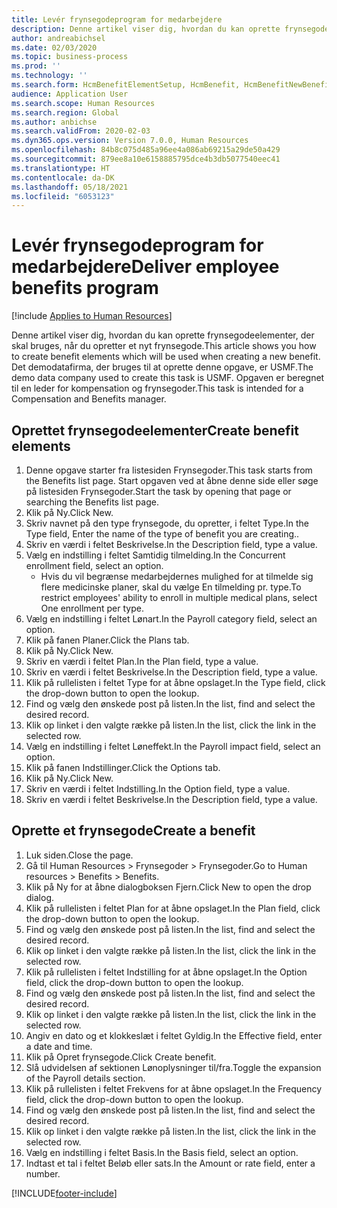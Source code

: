 ```yaml
---
title: Levér frynsegodeprogram for medarbejdere
description: Denne artikel viser dig, hvordan du kan oprette frynsegodeelementer, der skal bruges, når du opretter et nyt frynsegode.
author: andreabichsel
ms.date: 02/03/2020
ms.topic: business-process
ms.prod: ''
ms.technology: ''
ms.search.form: HcmBenefitElementSetup, HcmBenefit, HcmBenefitNewBenefit, HcmBenefitPlanLookup, BenefitWorkspace, HcmBenefitSummaryPart
audience: Application User
ms.search.scope: Human Resources
ms.search.region: Global
ms.author: anbichse
ms.search.validFrom: 2020-02-03
ms.dyn365.ops.version: Version 7.0.0, Human Resources
ms.openlocfilehash: 84b8c075d485a96ee4a086ab69215a29de50a429
ms.sourcegitcommit: 879ee8a10e6158885795dce4b3db5077540eec41
ms.translationtype: HT
ms.contentlocale: da-DK
ms.lasthandoff: 05/18/2021
ms.locfileid: "6053123"
---
```

# <a name="deliver-employee-benefits-program"></a><span data-ttu-id="dd8cb-103">Levér frynsegodeprogram for medarbejdere</span><span class="sxs-lookup"><span data-stu-id="dd8cb-103">Deliver employee benefits program</span></span>

[!include [Applies to Human Resources](../includes/applies-to-hr.md)]

<span data-ttu-id="dd8cb-104">Denne artikel viser dig, hvordan du kan oprette frynsegodeelementer, der skal bruges, når du opretter et nyt frynsegode.</span><span class="sxs-lookup"><span data-stu-id="dd8cb-104">This article shows you how to create benefit elements which will be used when creating a new benefit.</span></span> <span data-ttu-id="dd8cb-105">Det demodatafirma, der bruges til at oprette denne opgave, er USMF.</span><span class="sxs-lookup"><span data-stu-id="dd8cb-105">The demo data company used to create this task is USMF.</span></span> <span data-ttu-id="dd8cb-106">Opgaven er beregnet til en leder for kompensation og frynsegoder.</span><span class="sxs-lookup"><span data-stu-id="dd8cb-106">This task is intended for a Compensation and Benefits manager.</span></span>


## <a name="create-benefit-elements"></a><span data-ttu-id="dd8cb-107">Oprettet frynsegodeelementer</span><span class="sxs-lookup"><span data-stu-id="dd8cb-107">Create benefit elements</span></span>
1. <span data-ttu-id="dd8cb-108">Denne opgave starter fra listesiden Frynsegoder.</span><span class="sxs-lookup"><span data-stu-id="dd8cb-108">This task starts from the Benefits list page.</span></span> <span data-ttu-id="dd8cb-109">Start opgaven ved at åbne denne side eller søge på listesiden Frynsegoder.</span><span class="sxs-lookup"><span data-stu-id="dd8cb-109">Start the task by opening that page or searching the Benefits list page.</span></span>
2. <span data-ttu-id="dd8cb-110">Klik på Ny.</span><span class="sxs-lookup"><span data-stu-id="dd8cb-110">Click New.</span></span>
3. <span data-ttu-id="dd8cb-111">Skriv navnet på den type frynsegode, du opretter, i feltet Type.</span><span class="sxs-lookup"><span data-stu-id="dd8cb-111">In the Type field, Enter the name of the type of benefit you are creating..</span></span>
4. <span data-ttu-id="dd8cb-112">Skriv en værdi i feltet Beskrivelse.</span><span class="sxs-lookup"><span data-stu-id="dd8cb-112">In the Description field, type a value.</span></span>
5. <span data-ttu-id="dd8cb-113">Vælg en indstilling i feltet Samtidig tilmelding.</span><span class="sxs-lookup"><span data-stu-id="dd8cb-113">In the Concurrent enrollment field, select an option.</span></span>
    * <span data-ttu-id="dd8cb-114">Hvis du vil begrænse medarbejdernes mulighed for at tilmelde sig flere medicinske planer, skal du vælge En tilmelding pr. type.</span><span class="sxs-lookup"><span data-stu-id="dd8cb-114">To restrict employees' ability to enroll in multiple medical plans, select One enrollment per type.</span></span>  
6. <span data-ttu-id="dd8cb-115">Vælg en indstilling i feltet Lønart.</span><span class="sxs-lookup"><span data-stu-id="dd8cb-115">In the Payroll category field, select an option.</span></span>
7. <span data-ttu-id="dd8cb-116">Klik på fanen Planer.</span><span class="sxs-lookup"><span data-stu-id="dd8cb-116">Click the Plans tab.</span></span>
8. <span data-ttu-id="dd8cb-117">Klik på Ny.</span><span class="sxs-lookup"><span data-stu-id="dd8cb-117">Click New.</span></span>
9. <span data-ttu-id="dd8cb-118">Skriv en værdi i feltet Plan.</span><span class="sxs-lookup"><span data-stu-id="dd8cb-118">In the Plan field, type a value.</span></span>
10. <span data-ttu-id="dd8cb-119">Skriv en værdi i feltet Beskrivelse.</span><span class="sxs-lookup"><span data-stu-id="dd8cb-119">In the Description field, type a value.</span></span>
11. <span data-ttu-id="dd8cb-120">Klik på rullelisten i feltet Type for at åbne opslaget.</span><span class="sxs-lookup"><span data-stu-id="dd8cb-120">In the Type field, click the drop-down button to open the lookup.</span></span>
12. <span data-ttu-id="dd8cb-121">Find og vælg den ønskede post på listen.</span><span class="sxs-lookup"><span data-stu-id="dd8cb-121">In the list, find and select the desired record.</span></span>
13. <span data-ttu-id="dd8cb-122">Klik op linket i den valgte række på listen.</span><span class="sxs-lookup"><span data-stu-id="dd8cb-122">In the list, click the link in the selected row.</span></span>
14. <span data-ttu-id="dd8cb-123">Vælg en indstilling i feltet Løneffekt.</span><span class="sxs-lookup"><span data-stu-id="dd8cb-123">In the Payroll impact field, select an option.</span></span>
15. <span data-ttu-id="dd8cb-124">Klik på fanen Indstillinger.</span><span class="sxs-lookup"><span data-stu-id="dd8cb-124">Click the Options tab.</span></span>
16. <span data-ttu-id="dd8cb-125">Klik på Ny.</span><span class="sxs-lookup"><span data-stu-id="dd8cb-125">Click New.</span></span>
17. <span data-ttu-id="dd8cb-126">Skriv en værdi i feltet Indstilling.</span><span class="sxs-lookup"><span data-stu-id="dd8cb-126">In the Option field, type a value.</span></span>
18. <span data-ttu-id="dd8cb-127">Skriv en værdi i feltet Beskrivelse.</span><span class="sxs-lookup"><span data-stu-id="dd8cb-127">In the Description field, type a value.</span></span>

## <a name="create-a-benefit"></a><span data-ttu-id="dd8cb-128">Oprette et frynsegode</span><span class="sxs-lookup"><span data-stu-id="dd8cb-128">Create a benefit</span></span>
1. <span data-ttu-id="dd8cb-129">Luk siden.</span><span class="sxs-lookup"><span data-stu-id="dd8cb-129">Close the page.</span></span>
2. <span data-ttu-id="dd8cb-130">Gå til Human Resources > Frynsegoder > Frynsegoder.</span><span class="sxs-lookup"><span data-stu-id="dd8cb-130">Go to Human resources > Benefits > Benefits.</span></span>
3. <span data-ttu-id="dd8cb-131">Klik på Ny for at åbne dialogboksen Fjern.</span><span class="sxs-lookup"><span data-stu-id="dd8cb-131">Click New to open the drop dialog.</span></span>
4. <span data-ttu-id="dd8cb-132">Klik på rullelisten i feltet Plan for at åbne opslaget.</span><span class="sxs-lookup"><span data-stu-id="dd8cb-132">In the Plan field, click the drop-down button to open the lookup.</span></span>
5. <span data-ttu-id="dd8cb-133">Find og vælg den ønskede post på listen.</span><span class="sxs-lookup"><span data-stu-id="dd8cb-133">In the list, find and select the desired record.</span></span>
6. <span data-ttu-id="dd8cb-134">Klik op linket i den valgte række på listen.</span><span class="sxs-lookup"><span data-stu-id="dd8cb-134">In the list, click the link in the selected row.</span></span>
7. <span data-ttu-id="dd8cb-135">Klik på rullelisten i feltet Indstilling for at åbne opslaget.</span><span class="sxs-lookup"><span data-stu-id="dd8cb-135">In the Option field, click the drop-down button to open the lookup.</span></span>
8. <span data-ttu-id="dd8cb-136">Find og vælg den ønskede post på listen.</span><span class="sxs-lookup"><span data-stu-id="dd8cb-136">In the list, find and select the desired record.</span></span>
9. <span data-ttu-id="dd8cb-137">Klik op linket i den valgte række på listen.</span><span class="sxs-lookup"><span data-stu-id="dd8cb-137">In the list, click the link in the selected row.</span></span>
10. <span data-ttu-id="dd8cb-138">Angiv en dato og et klokkeslæt i feltet Gyldig.</span><span class="sxs-lookup"><span data-stu-id="dd8cb-138">In the Effective field, enter a date and time.</span></span>
11. <span data-ttu-id="dd8cb-139">Klik på Opret frynsegode.</span><span class="sxs-lookup"><span data-stu-id="dd8cb-139">Click Create benefit.</span></span>
12. <span data-ttu-id="dd8cb-140">Slå udvidelsen af sektionen Lønoplysninger til/fra.</span><span class="sxs-lookup"><span data-stu-id="dd8cb-140">Toggle the expansion of the Payroll details section.</span></span>
13. <span data-ttu-id="dd8cb-141">Klik på rullelisten i feltet Frekvens for at åbne opslaget.</span><span class="sxs-lookup"><span data-stu-id="dd8cb-141">In the Frequency field, click the drop-down button to open the lookup.</span></span>
14. <span data-ttu-id="dd8cb-142">Find og vælg den ønskede post på listen.</span><span class="sxs-lookup"><span data-stu-id="dd8cb-142">In the list, find and select the desired record.</span></span>
15. <span data-ttu-id="dd8cb-143">Klik op linket i den valgte række på listen.</span><span class="sxs-lookup"><span data-stu-id="dd8cb-143">In the list, click the link in the selected row.</span></span>
16. <span data-ttu-id="dd8cb-144">Vælg en indstilling i feltet Basis.</span><span class="sxs-lookup"><span data-stu-id="dd8cb-144">In the Basis field, select an option.</span></span>
17. <span data-ttu-id="dd8cb-145">Indtast et tal i feltet Beløb eller sats.</span><span class="sxs-lookup"><span data-stu-id="dd8cb-145">In the Amount or rate field, enter a number.</span></span>



[!INCLUDE[footer-include](../includes/footer-banner.md)]